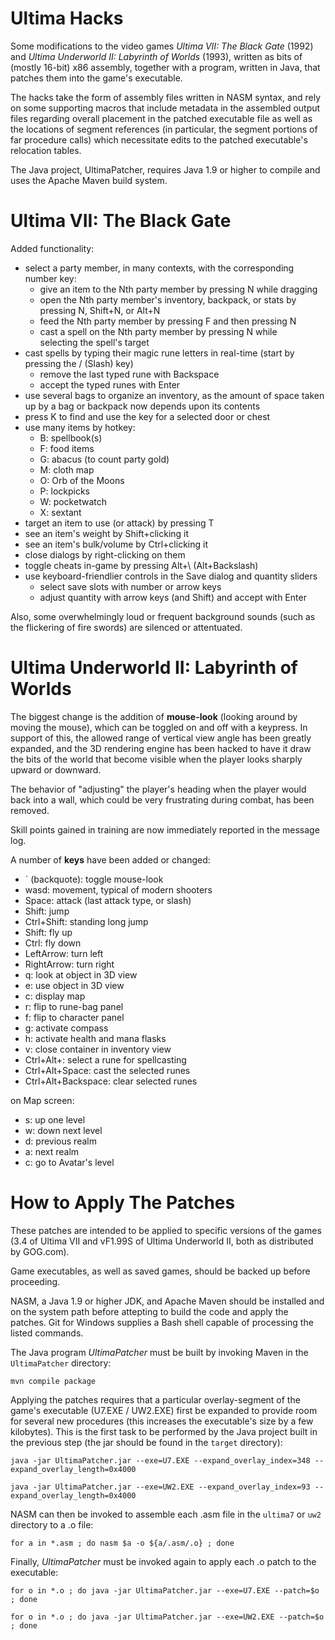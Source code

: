 # Ultima Hacks
Some modifications to the video games _Ultima VII: The Black Gate_ (1992) and
_Ultima Underworld II: Labyrinth of Worlds_ (1993), written as bits of (mostly
16-bit) x86 assembly, together with a program, written in Java, that patches
them into the game's executable.

The hacks take the form of assembly files written in NASM syntax, and rely on
some supporting macros that include metadata in the assembled output files
regarding overall placement in the patched executable file as well as the
locations of segment references (in particular, the segment portions of far
procedure calls) which necessitate edits to the patched executable's relocation
tables.

The Java project, UltimaPatcher, requires Java 1.9 or higher to compile and uses
the Apache Maven build system.

# Ultima VII: The Black Gate
Added functionality:
* select a party member, in many contexts, with the corresponding number key:
  * give an item to the Nth party member by pressing N while dragging
  * open the Nth party member's inventory, backpack, or stats by pressing N, Shift+N, or Alt+N
  * feed the Nth party member by pressing F and then pressing N
  * cast a spell on the Nth party member by pressing N while selecting the spell's target
* cast spells by typing their magic rune letters in real-time (start by pressing the / (Slash) key)
  * remove the last typed rune with Backspace
  * accept the typed runes with Enter
* use several bags to organize an inventory, as the amount of space taken up by a bag or backpack now depends upon its contents
* press K to find and use the key for a selected door or chest
* use many items by hotkey:
  * B: spellbook(s)
  * F: food items
  * G: abacus (to count party gold)
  * M: cloth map
  * O: Orb of the Moons
  * P: lockpicks
  * W: pocketwatch
  * X: sextant
* target an item to use (or attack) by pressing T
* see an item's weight by Shift+clicking it
* see an item's bulk/volume by Ctrl+clicking it
* close dialogs by right-clicking on them
* toggle cheats in-game by pressing Alt+\ (Alt+Backslash)
* use keyboard-friendlier controls in the Save dialog and quantity sliders
  * select save slots with number or arrow keys
  * adjust quantity with arrow keys (and Shift) and accept with Enter

Also, some overwhelmingly loud or frequent background sounds (such as the
flickering of fire swords) are silenced or attentuated.

# Ultima Underworld II: Labyrinth of Worlds
The biggest change is the addition of **mouse-look** (looking around by moving the mouse),
which can be toggled on and off with a keypress. In support of this, the allowed range
of vertical view angle has been greatly expanded, and the 3D rendering engine has been
hacked to have it draw the bits of the world that become visible when the player looks
sharply upward or downward.

The behavior of "adjusting" the player's heading when the player would back into a wall,
which could be very frustrating during combat, has been removed.

Skill points gained in training are now immediately reported in the message log.

A number of **keys** have been added or changed:
* ` (backquote): toggle mouse-look
* wasd: movement, typical of modern shooters
* Space: attack (last attack type, or slash)
* Shift: jump
* Ctrl+Shift: standing long jump
* Shift: fly up
* Ctrl: fly down
* LeftArrow: turn left
* RightArrow: turn right
* q: look at object in 3D view
* e: use object in 3D view
* c: display map
* r: flip to rune-bag panel
* f: flip to character panel
* g: activate compass
* h: activate health and mana flasks
* v: close container in inventory view
* Ctrl+Alt+<letter>: select a rune for spellcasting
* Ctrl+Alt+Space: cast the selected runes
* Ctrl+Alt+Backspace: clear selected runes

on Map screen:
* s: up one level
* w: down next level
* d: previous realm
* a: next realm
* c: go to Avatar's level

# How to Apply The Patches

These patches are intended to be applied to specific versions of the games
(3.4 of Ultima VII and vF1.99S of Ultima Underworld II, both as distributed by GOG.com).

Game executables, as well as saved games, should be backed up before proceeding.

NASM, a Java 1.9 or higher JDK, and Apache Maven should be installed and on the
system path before attepting to build the code and apply the patches. Git for
Windows supplies a Bash shell capable of processing the listed commands.

The Java program _UltimaPatcher_ must be built by invoking Maven in the
`UltimaPatcher` directory:

`mvn compile package`

Applying the patches requires that a particular overlay-segment of the game's
executable (U7.EXE / UW2.EXE) first be expanded to provide room for several new
procedures (this increases the executable's size by a few kilobytes). This is the
first task to be performed by the Java project built in the previous step (the jar
should be found in the `target` directory):

`java -jar UltimaPatcher.jar --exe=U7.EXE --expand_overlay_index=348 --expand_overlay_length=0x4000`

`java -jar UltimaPatcher.jar --exe=UW2.EXE --expand_overlay_index=93 --expand_overlay_length=0x4000`

NASM can then be invoked to assemble each .asm file in the `ultima7` or `uw2`
directory to a .o file:

`for a in *.asm ; do nasm $a -o ${a/.asm/.o} ; done`

Finally, _UltimaPatcher_ must be invoked again to apply each .o patch to the
executable:

`for o in *.o ; do java -jar UltimaPatcher.jar --exe=U7.EXE --patch=$o ; done`

`for o in *.o ; do java -jar UltimaPatcher.jar --exe=UW2.EXE --patch=$o ; done`
